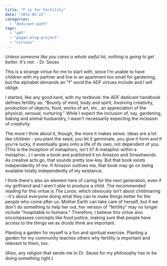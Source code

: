 ```yaml
---
title: "F is for Fertility"
date: "2012-03-22"
categories: 
  - "dedicant-path"
tags: 
  - "adf"
  - "pagan-blog-project"
  - "virtues"
---
```


_Unless someone like you cares a whole awful lot, nothing is going to get better. It's not. -_ Dr. Seuss

This is a strange virtue for me to start with, since I'm unable to have children with my partner and live in an apartment too small for gardening, but the alphabet demands an "f" word the ADF virtues include and I will oblige.

I started, like any good nerd, with my textbook: the ADF dedicant handbook defines fertility as: "Bounty of mind, body and spirit, involving creativity, production of objects, food, works of art, etc., an appreciation of the physical, sensual, nurturing." While I expect the inclusion of, say, gardening, baking and animal husbandry, I wasn't necessarily expecting the inclusion of creativity.

The more I think about it, though, the more it makes sense. Ideas are a lot like children - you plant the seed, you let it germinate, you give it form and if you're lucky, it eventually goes onto a life of its own, not dependent of you. (This is the Inception of metaphors, isn't it? A metaphor within a metaphor...) I wrote a book and published it on Amazon and Smashwords. As creative acts go, that sounds pretty low-key. But that book exists independently of me. If Amazon outlives me, that book may go on being available totally independently of my existance.

I think there's also an element here of caring for the next generation, even if my girlfriend and I aren't able to produce a child. The recommended reading for this virtue is _The Lorax_, which obviously isn't about childrearing - it's about everyone doing what they can to make things better for the people who come after us. Mother Earth can take care of herself, but if we don't do something to help her out, her version of "fertility" may no longer include "hospitable to humans." Therefore, I believe this virtue also encompasses concepts like food justice, making sure that people have access to the things we as druids think are important.

Planting a garden for myself is a fun and spiritual exercise. Planting a garden for my community teaches others why fertility is important and relevant to them, too.

(Also, any religion that sends me to Dr. Seuss for my philosophy has to be doing something right.)
